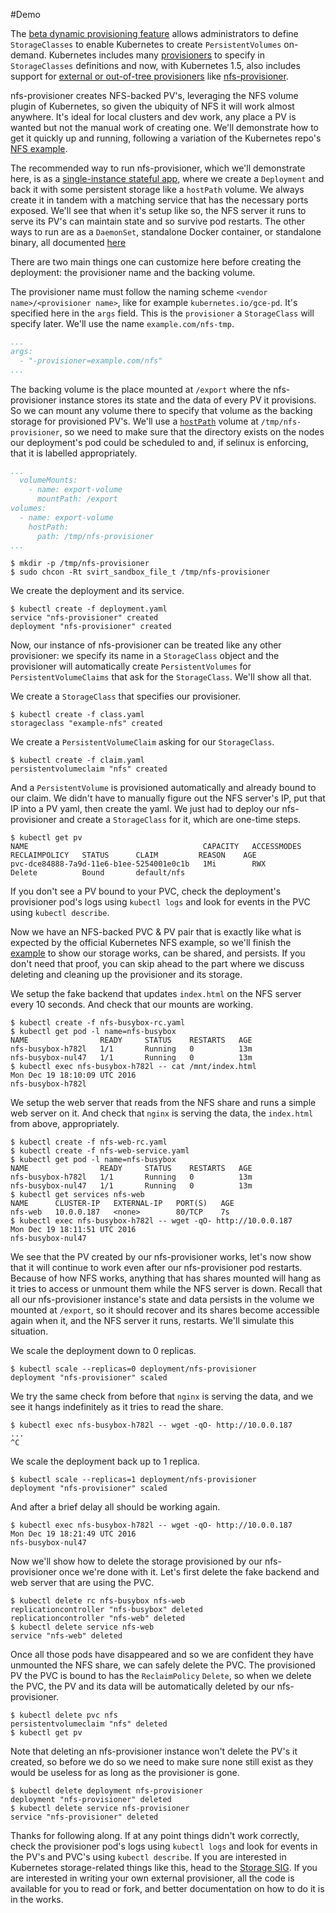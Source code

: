 #Demo

The [beta dynamic provisioning feature](http://blog.kubernetes.io/2016/10/dynamic-provisioning-and-storage-in-kubernetes.html) allows administrators to define `StorageClasses` to enable Kubernetes to create `PersistentVolumes` on-demand. Kubernetes includes many [provisioners](http://kubernetes.io/docs/user-guide/persistent-volumes/#provisioner) to specify in `StorageClasses` definitions and now, with Kubernetes 1.5, also includes support for [external or out-of-tree provisioners](https://github.com/kubernetes/kubernetes/pull/30285) like [nfs-provisioner](https://github.com/kubernetes-incubator/external-storage/nfs).

nfs-provisioner creates NFS-backed PV's, leveraging the NFS volume plugin of Kubernetes, so given the ubiquity of NFS it will work almost anywhere. It's ideal for local clusters and dev work, any place a PV is wanted but not the manual work of creating one. We'll demonstrate how to get it quickly up and running, following a variation of the Kubernetes repo's [NFS example](https://github.com/kubernetes/kubernetes/tree/release-1.5/examples/volumes/nfs).

The recommended way to run nfs-provisioner, which we'll demonstrate here, is as a [single-instance stateful app](http://kubernetes.io/docs/tutorials/stateful-application/run-stateful-application/), where we create a `Deployment` and back it with some persistent storage like a `hostPath` volume. We always create it in tandem with a matching service that has the necessary ports exposed. We'll see that when it's setup like so, the NFS server it runs to serve its PV's can maintain state and so survive pod restarts. The other ways to run are as a `DaemonSet`, standalone Docker container, or standalone binary, all documented [here](../deployment.md)

There are two main things one can customize here before creating the deployment: the provisioner name and the backing volume.

The provisioner name must follow the naming scheme `<vendor name>/<provisioner name>`, like for example `kubernetes.io/gce-pd`. It's specified here in the `args` field. This is the `provisioner` a `StorageClass` will specify later. We'll use the name `example.com/nfs-tmp`.

```yaml
...
args:
  - "-provisioner=example.com/nfs"
...
```

The backing volume is the place mounted at `/export` where the nfs-provisioner instance stores its state and the data of every PV it provisions. So we can mount any volume there to specify that volume as the backing storage for provisioned PV's. We'll use a [`hostPath`](http://kubernetes.io/docs/user-guide/volumes/#hostpath) volume at `/tmp/nfs-provisioner`, so we need to make sure that the directory exists on the nodes our deployment's pod could be scheduled to and, if selinux is enforcing, that it is labelled appropriately.

```yaml
...
  volumeMounts:
    - name: export-volume
      mountPath: /export
volumes:
  - name: export-volume
    hostPath:
      path: /tmp/nfs-provisioner
...
```

```console
$ mkdir -p /tmp/nfs-provisioner
$ sudo chcon -Rt svirt_sandbox_file_t /tmp/nfs-provisioner
```

We create the deployment and its service.

```console
$ kubectl create -f deployment.yaml
service "nfs-provisioner" created
deployment "nfs-provisioner" created
```

Now, our instance of nfs-provisioner can be treated like any other provisioner: we specify its name in a `StorageClass` object and the provisioner will automatically create `PersistentVolumes` for `PersistentVolumeClaims` that ask for the `StorageClass`. We'll show all that.

We create a `StorageClass` that specifies our provisioner.

```console
$ kubectl create -f class.yaml
storageclass "example-nfs" created
```

We create a `PersistentVolumeClaim` asking for our `StorageClass`.

```console
$ kubectl create -f claim.yaml
persistentvolumeclaim "nfs" created
```

And a `PersistentVolume` is provisioned automatically and already bound to our claim. We didn't have to manually figure out the NFS server's IP, put that IP into a PV yaml, then create the yaml. We just had to deploy our nfs-provisioner and create a `StorageClass` for it, which are one-time steps.

```console
$ kubectl get pv
NAME                                       CAPACITY   ACCESSMODES   RECLAIMPOLICY   STATUS      CLAIM         REASON    AGE
pvc-dce84888-7a9d-11e6-b1ee-5254001e0c1b   1Mi        RWX           Delete          Bound       default/nfs        
```

If you don't see a PV bound to your PVC, check the deployment's provisioner pod's logs using `kubectl logs` and look for events in the PVC using `kubectl describe`.

Now we have an NFS-backed PVC & PV pair that is exactly like what is expected by the official Kubernetes NFS example, so we'll finish the [example](https://github.com/kubernetes/kubernetes/tree/release-1.5/examples/volumes/nfs#setup-the-fake-backend) to show our storage works, can be shared, and persists. If you don't need that proof, you can skip ahead to the part where we discuss deleting and cleaning up the provisioner and its storage.

We setup the fake backend that updates `index.html` on the NFS server every 10 seconds. And check that our mounts are working.

```console
$ kubectl create -f nfs-busybox-rc.yaml
$ kubectl get pod -l name=nfs-busybox
NAME                READY     STATUS    RESTARTS   AGE
nfs-busybox-h782l   1/1       Running   0          13m
nfs-busybox-nul47   1/1       Running   0          13m
$ kubectl exec nfs-busybox-h782l -- cat /mnt/index.html
Mon Dec 19 18:10:09 UTC 2016
nfs-busybox-h782l
```

We setup the web server that reads from the NFS share and runs a simple web server on it. And check that `nginx` is serving the data, the `index.html` from above, appropriately.

```console
$ kubectl create -f nfs-web-rc.yaml
$ kubectl create -f nfs-web-service.yaml
$ kubectl get pod -l name=nfs-busybox
NAME                READY     STATUS    RESTARTS   AGE
nfs-busybox-h782l   1/1       Running   0          13m
nfs-busybox-nul47   1/1       Running   0          13m
$ kubectl get services nfs-web
NAME      CLUSTER-IP   EXTERNAL-IP   PORT(S)   AGE
nfs-web   10.0.0.187   <none>        80/TCP    7s
$ kubectl exec nfs-busybox-h782l -- wget -qO- http://10.0.0.187
Mon Dec 19 18:11:51 UTC 2016
nfs-busybox-nul47
```

We see that the PV created by our nfs-provisioner works, let's now show that it will continue to work even after our nfs-provisioner pod restarts. Because of how NFS works, anything that has shares mounted will hang as it tries to access or unmount them while the NFS server is down. Recall that all our nfs-provisioner instance's state and data persists in the volume we mounted at `/export`, so it should recover and its shares become accessible again when it, and the NFS server it runs, restarts. We'll simulate this situation.

We scale the deployment down to 0 replicas.

```console
$ kubectl scale --replicas=0 deployment/nfs-provisioner
deployment "nfs-provisioner" scaled
```

We try the same check from before that `nginx` is serving the data, and we see it hangs indefinitely as it tries to read the share.

```console
$ kubectl exec nfs-busybox-h782l -- wget -qO- http://10.0.0.187
...
^C
```

We scale the deployment back up to 1 replica.

```console
$ kubectl scale --replicas=1 deployment/nfs-provisioner
deployment "nfs-provisioner" scaled
```

And after a brief delay all should be working again.

```console
$ kubectl exec nfs-busybox-h782l -- wget -qO- http://10.0.0.187
Mon Dec 19 18:21:49 UTC 2016
nfs-busybox-nul47
```

Now we'll show how to delete the storage provisioned by our nfs-provisioner once we're done with it. Let's first delete the fake backend and web server that are  using the PVC.

```console
$ kubectl delete rc nfs-busybox nfs-web
replicationcontroller "nfs-busybox" deleted
replicationcontroller "nfs-web" deleted
$ kubectl delete service nfs-web
service "nfs-web" deleted
```

Once all those pods have disappeared and so we are confident they have unmounted the NFS share, we can safely delete the PVC. The provisioned PV the PVC is bound to has the `ReclaimPolicy` `Delete`, so when we delete the PVC, the PV and its data will be automatically deleted by our nfs-provisioner.

```console
$ kubectl delete pvc nfs
persistentvolumeclaim "nfs" deleted
$ kubectl get pv
```

Note that deleting an nfs-provisioner instance won't delete the PV's it created, so before we do so we need to make sure none still exist as they would be useless for as long as the provisioner is gone.

```console
$ kubectl delete deployment nfs-provisioner
deployment "nfs-provisioner" deleted
$ kubectl delete service nfs-provisioner
service "nfs-provisioner" deleted
```

Thanks for following along. If at any point things didn't work correctly, check the provisioner pod's logs using `kubectl logs` and look for events in the PV's and PVC's using `kubectl describe`. If you are interested in Kubernetes storage-related things like this, head to the [Storage SIG](http://blog.kubernetes.io/2016/10/dynamic-provisioning-and-storage-in-kubernetes.html). If you are interested in writing your own external provisioner, all the code is available for you to read or fork, and better documentation on how to do it is in the works.

